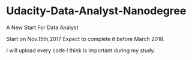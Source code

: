 # Udacity-Data-Analyst-Nanodegree
A New Start For Data Analyst

Start on Nov.15th,2017  Expect to complete it before March 2018.

I will upload every code I think is important during my study.
